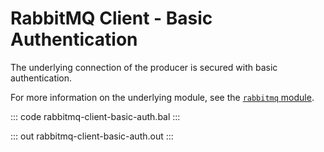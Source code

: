 # RabbitMQ Client - Basic Authentication

The underlying connection of the producer is secured with basic authentication.

For more information on the underlying module, see the [`rabbitmq` module](https://lib.ballerina.io/ballerinax/rabbitmq/latest).

::: code rabbitmq-client-basic-auth.bal :::

::: out rabbitmq-client-basic-auth.out :::
